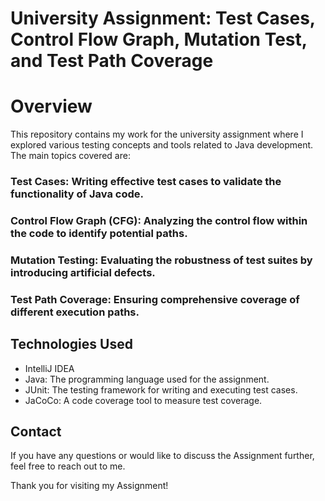 # University Assignment: Test Cases, Control Flow Graph, Mutation Test, and Test Path Coverage

# Overview
This repository contains my work for the university assignment where I explored various testing concepts and tools related to Java development. The main topics covered are:

### Test Cases: Writing effective test cases to validate the functionality of Java code.
### Control Flow Graph (CFG): Analyzing the control flow within the code to identify potential paths.
### Mutation Testing: Evaluating the robustness of test suites by introducing artificial defects.
### Test Path Coverage: Ensuring comprehensive coverage of different execution paths.
## Technologies Used
- IntelliJ IDEA
- Java: The programming language used for the assignment.
- JUnit: The testing framework for writing and executing test cases.
- JaCoCo: A code coverage tool to measure test coverage.


## Contact

If you have any questions or would like to discuss the Assignment further, feel free to reach out to me.

Thank you for visiting my Assignment!
